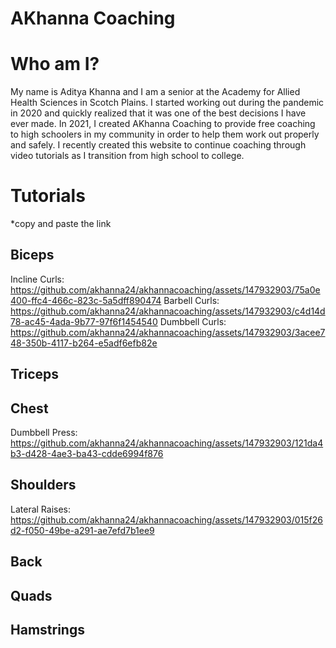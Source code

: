 # AKhanna Coaching
# Who am I?

My name is Aditya Khanna and I am a senior at the Academy for Allied Health Sciences in Scotch Plains. 
I started working out during the pandemic in 2020 and quickly realized that it was one of the best decisions I have ever made.
In 2021, I created AKhanna Coaching to provide free coaching to high schoolers in my community in order to help them work out properly and safely.
I recently created this website to continue coaching through video tutorials as I transition from high school to college.

# Tutorials
*copy and paste the link
## Biceps
Incline Curls:
https://github.com/akhanna24/akhannacoaching/assets/147932903/75a0e400-ffc4-466c-823c-5a5dff890474
Barbell Curls:
https://github.com/akhanna24/akhannacoaching/assets/147932903/c4d14d78-ac45-4ada-9b77-97f6f1454540
Dumbbell Curls:
https://github.com/akhanna24/akhannacoaching/assets/147932903/3acee748-350b-4117-b264-e5adf6efb82e

## Triceps

## Chest
Dumbbell Press:
https://github.com/akhanna24/akhannacoaching/assets/147932903/121da4b3-d428-4ae3-ba43-cdde6994f876

## Shoulders
Lateral Raises:
https://github.com/akhanna24/akhannacoaching/assets/147932903/015f26d2-f050-49be-a291-ae7efd7b1ee9

## Back

## Quads

## Hamstrings
